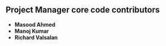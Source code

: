 ## Project Manager core code contributors
- **Masood Ahmed**
- **Manoj Kumar**
- **Richard Valsalan**
